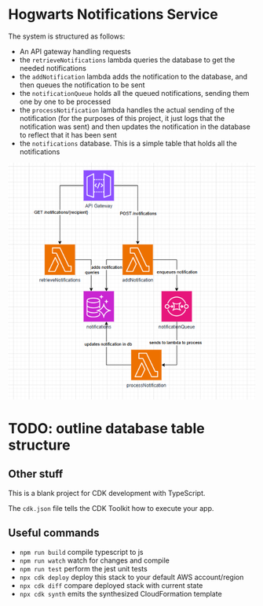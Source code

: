 # Hogwarts Notifications Service

The system is structured as follows:

- An API gateway handling requests
- the `retrieveNotifications` lambda queries the database to get the needed notifications
- the `addNotification` lambda adds the notification to the database, and then queues the notification to be sent
- the `notificationQueue` holds all the queued notifications, sending them one by one to be processed
- the `processNotification` lambda handles the actual sending of the notification (for the purposes of this project, it just logs that the notification was sent) and then updates the notification in the database to reflect that it has been sent
- the `notifications` database. This is a simple table that holds all the notifications

![diagram](./hogwarts-api-structure.png)

# TODO: outline database table structure

## Other stuff

This is a blank project for CDK development with TypeScript.

The `cdk.json` file tells the CDK Toolkit how to execute your app.

## Useful commands

- `npm run build` compile typescript to js
- `npm run watch` watch for changes and compile
- `npm run test` perform the jest unit tests
- `npx cdk deploy` deploy this stack to your default AWS account/region
- `npx cdk diff` compare deployed stack with current state
- `npx cdk synth` emits the synthesized CloudFormation template

